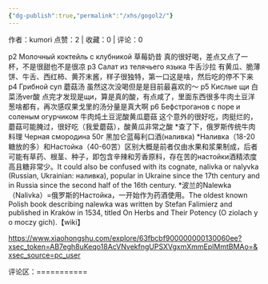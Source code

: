 ```yaml
---
{"dg-publish":true,"permalink":"/xhs/gogol2/"}
---
```


作者：kumori
点赞：2   |   收藏：0   |   评论：0

p2 Молочный коктейль с клубникой 草莓奶昔 真的很好喝，差点又点了一杯，不是很甜也不是很凉
p3 Салат из телячьего языка 牛舌沙拉 有黄瓜、脆薄饼、牛舌、西红柿、黄芥末酱，样子很独特，第一口这是啥，然后吃的停不下来
p4 Грибной суп 蘑菇汤 虽然这次没喝但是是目前最喜欢的～
p5 Кислые щи 白菜汤ver酸 点完才发现是щи，算是真的酸，有点咸了，里面东西很多牛肉土豆洋葱啥都有，再次感叹果戈里的汤分量是真大啊
p6 Бефстроганов с поре и соленым огурчиком 牛肉炖土豆泥酸黄瓜蘑菇 这个意外的很好吃，肉挺烂的，蘑菇可能腌过，很好吃（我爱蘑菇），酸黄瓜非常之酸
*查了下，俄罗斯传统牛肉料理
Черная смородина 50г 黑加仑蓝莓利口酒(наливка)
*Наливка（18-20 糖放的多）和Настойка（40-60苦）区别大概是前者仅由水果和浆果制成，后者可能有草药、根茎、种子，即包含辛辣和芳香原料，存在苦的настойки酒精浓度高且糖非常少。It could also be confused with its cognate, nalivka or nalyvka (Russian, Ukrainian: наливка), popular in Ukraine since the 17th century and in Russia since the second half of the 16th century.
*波兰的Nalewka（Nalivka）=俄罗斯的Настойка，一开始作为药酒使用。The oldest known Polish book describing nalewka was written by Stefan Falimierz and published in Kraków in 1534, titled On Herbs and Their Potency (O ziolach y o moczy gich).【wiki】

https://www.xiaohongshu.com/explore/63fbcbf900000000130060ee?xsec_token=AB7egh8uKeqo18AcVNvekfngUPSXVgxmXmmEplMmtBMAo=&xsec_source=pc_user

评论区：===========


